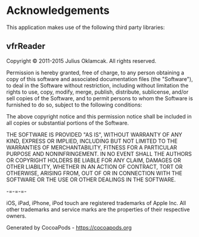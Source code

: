 # Acknowledgements
This application makes use of the following third party libraries:

## vfrReader


Copyright © 2011-2015 Julius Oklamcak. All rights reserved.

Permission is hereby granted, free of charge, to any person obtaining a copy
of this software and associated documentation files (the "Software"), to deal
in the Software without restriction, including without limitation the rights to
use, copy, modify, merge, publish, distribute, sublicense, and/or sell copies
of the Software, and to permit persons to whom the Software is furnished to
do so, subject to the following conditions:

The above copyright notice and this permission notice shall be included in all
copies or substantial portions of the Software.

THE SOFTWARE IS PROVIDED "AS IS", WITHOUT WARRANTY OF ANY KIND, EXPRESS
OR IMPLIED, INCLUDING BUT NOT LIMITED TO THE WARRANTIES OF MERCHANTABILITY,
FITNESS FOR A PARTICULAR PURPOSE AND NONINFRINGEMENT. IN NO EVENT SHALL THE
AUTHORS OR COPYRIGHT HOLDERS BE LIABLE FOR ANY CLAIM, DAMAGES OR OTHER LIABILITY,
WHETHER IN AN ACTION OF CONTRACT, TORT OR OTHERWISE, ARISING FROM, OUT OF OR IN
CONNECTION WITH THE SOFTWARE OR THE USE OR OTHER DEALINGS IN THE SOFTWARE.

-=-=-=-

iOS, iPad, iPhone, iPod touch are registered trademarks of Apple Inc.
All other trademarks and service marks are the properties of their
respective owners.

Generated by CocoaPods - https://cocoapods.org
